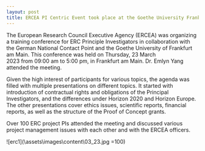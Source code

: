 ```yaml
---
layout: post
title: ERCEA PI Centric Event took place at the Goethe University Frankfurt
---
```


The European Research Council Executive Agency (ERCEA) was organizing a training conference for ERC Principle Investigators in collaboration with the German National Contact Point and the Goethe University of Frankfurt am Main. This conference was held on Thursday, 23 March 2023 from 09:00 am to 5:00 pm, in Frankfurt am Main. Dr. Emlyn Yang attended the meeting.

Given the high interest of participants for various topics, the agenda was filled with multiple presentations on different topics. It started with introduction of contractual rights and obligations of the Principal Investigators, and the differences under Horizon 2020 and Horizon Europe. The other presentations cover ethics issues, scientific reports, financial reports, as well as the structure of the Proof of Concept grants.

Over 100 ERC project PIs attended the meeting and discussed various project management issues with each other and with the ERCEA officers.

![erc1](\assets\images\content\03_23.jpg =100)
